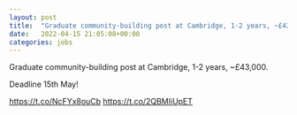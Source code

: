 ```yaml
---
layout: post
title:  "Graduate community-building post at Cambridge, 1-2 years, ~£43,000.  Deadline 15th May!  https://t.c..."
date:   2022-04-15 21:05:08+00:00
categories: jobs
---
```

Graduate community-building post at Cambridge, 1-2 years, ~£43,000.

Deadline 15th May!

https://t.co/NcFYx8ouCb https://t.co/2QBMIiUpET


<meta http-equiv="refresh" content="0; URL=https://www.eacambridge.org/community-manager" />
